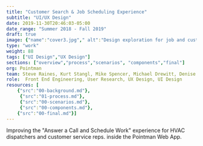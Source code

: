 ```yaml
---
title: "Customer Search & Job Scheduling Experience"
subtitle: "UI/UX Design"
date: 2019-11-30T20:46:03-05:00
date_range: "Summer 2018 - Fall 2019"
draft: true
image: {"name":"cover3.jpg"," alt":"Design exploration for job and customer screens in the Pointman App"}
type: "work"
weight: 88
tags: ["UI Design","UX Design"]
sections: ["overview","process","scenarios", "components","final"]
org: Pointman
team: Steve Raines, Kurt Stangl, Mike Spencer, Michael Drewitt, Denise Nadal, David Cloyd. 
role:  Front End Engineering, User Research, UX Design, UI Design
resources: [
    {"src":"00-background.md"},
     {"src":"01-process.md"},
     {"src":"00-scenarios.md"},
     {"src":"00-components.md"},
    {"src":"00-final.md"}]
---
```

Improving the "Answer a Call and Schedule Work" experience for HVAC dispatchers and customer service reps. inside the Pointman Web App.
